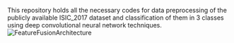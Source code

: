 This repository holds all the necessary codes for data preprocessing of the publicly available ISIC_2017 dataset and classification of them in 3 classes using deep convolutional neural network techniques.
![FeatureFusionArchitecture](https://github.com/user-attachments/assets/b77e29ee-4910-41b9-a110-94d8a1f0ea48)
